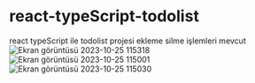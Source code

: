 # react-typeScript-todolist
react typeScript ile todolist projesi ekleme silme işlemleri mevcut
![Ekran görüntüsü 2023-10-25 115318](https://github.com/mirackurnaz/react-typeScript-todolist/assets/78266140/33c080b0-b957-47f2-af59-e3e0b6d76ccb)
![Ekran görüntüsü 2023-10-25 115001](https://github.com/mirackurnaz/react-typeScript-todolist/assets/78266140/bea71810-9b8a-4d5a-b532-09f2ea7d4aeb)
![Ekran görüntüsü 2023-10-25 115030](https://github.com/mirackurnaz/react-typeScript-todolist/assets/78266140/0775a76b-e974-4c87-b860-e23c7b84afda)
